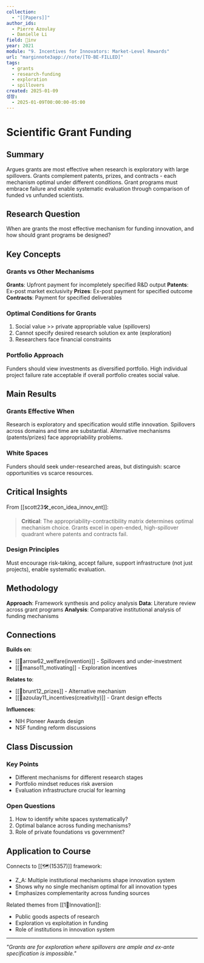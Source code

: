 ```yaml
---
collection:
  - "[[Papers]]"
author_ids:
  - Pierre Azoulay
  - Danielle Li
field: 🐢inv
year: 2021
module: "9. Incentives for Innovators: Market-Level Rewards"
url: "marginnote3app://note/[TO-BE-FILLED]"
tags:
  - grants
  - research-funding
  - exploration
  - spillovers
created: 2025-01-09
성장:
  - 2025-01-09T00:00:00-05:00
---
```


# Scientific Grant Funding

## Summary
Argues grants are most effective when research is exploratory with large spillovers. Grants complement patents, prizes, and contracts - each mechanism optimal under different conditions. Grant programs must embrace failure and enable systematic evaluation through comparison of funded vs unfunded scientists.

## Research Question
When are grants the most effective mechanism for funding innovation, and how should grant programs be designed?

## Key Concepts

### Grants vs Other Mechanisms
**Grants**: Upfront payment for incompletely specified R&D output
**Patents**: Ex-post market exclusivity 
**Prizes**: Ex-post payment for specified outcome
**Contracts**: Payment for specified deliverables

### Optimal Conditions for Grants
1. Social value >> private appropriable value (spillovers)
2. Cannot specify desired research solution ex ante (exploration)
3. Researchers face financial constraints

### Portfolio Approach
Funders should view investments as diversified portfolio. High individual project failure rate acceptable if overall portfolio creates social value.

## Main Results

### Grants Effective When
Research is exploratory and specification would stifle innovation. Spillovers across domains and time are substantial. Alternative mechanisms (patents/prizes) face appropriability problems.

### White Spaces
Funders should seek under-researched areas, but distinguish: scarce opportunities vs scarce resources.

## Critical Insights

From [[scott23🛠️_econ_idea_innov_ent]]:

> **Critical**: The appropriability-contractibility matrix determines optimal mechanism choice. Grants excel in open-ended, high-spillover quadrant where patents and contracts fail.

### Design Principles
Must encourage risk-taking, accept failure, support infrastructure (not just projects), enable systematic evaluation.

## Methodology

**Approach**: Framework synthesis and policy analysis
**Data**: Literature review across grant programs
**Analysis**: Comparative institutional analysis of funding mechanisms

## Connections

**Builds on**:
- [[📜arrow62_welfare(invention)]] - Spillovers and under-investment
- [[📜manso11_motivating]] - Exploration incentives

**Relates to**:
- [[📜brunt12_prizes]] - Alternative mechanism
- [[📜azoulay11_incentives(creativity)]] - Grant design effects

**Influences**:
- NIH Pioneer Awards design
- NSF funding reform discussions

## Class Discussion

### Key Points
- Different mechanisms for different research stages
- Portfolio mindset reduces risk aversion
- Evaluation infrastructure crucial for learning

### Open Questions
1. How to identify white spaces systematically?
2. Optimal balance across funding mechanisms?
3. Role of private foundations vs government?

## Application to Course

Connects to [[🗺️(15357)]] framework:
- Z_A: Multiple institutional mechanisms shape innovation system
- Shows why no single mechanism optimal for all innovation types
- Emphasizes complementarity across funding sources

Related themes from [[1🐢Innovation]]:
- Public goods aspects of research
- Exploration vs exploitation in funding
- Role of institutions in innovation system

---

*"Grants are for exploration where spillovers are ample and ex-ante specification is impossible."*
